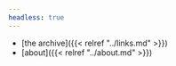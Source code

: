 ```yaml
---
headless: true
---
```


- [the archive]({{< relref "../links.md" >}})
- [about]({{< relref "../about.md" >}})
<br />

